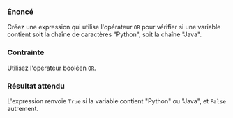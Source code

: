 ### Énoncé

Créez une expression qui utilise l'opérateur ```OR``` pour vérifier si une variable contient soit la chaîne de caractères "Python", soit la chaîne "Java".

### Contrainte

Utilisez l'opérateur booléen ```OR```.

### Résultat attendu

L'expression renvoie ```True``` si la variable contient "Python" ou "Java", et ```False``` autrement.
